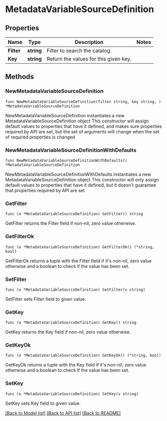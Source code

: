 # MetadataVariableSourceDefinition

## Properties

Name | Type | Description | Notes
------------ | ------------- | ------------- | -------------
**Filter** | **string** | Filter to search the catalog. | 
**Key** | **string** | Return the values for this given key. | 

## Methods

### NewMetadataVariableSourceDefinition

`func NewMetadataVariableSourceDefinition(filter string, key string, ) *MetadataVariableSourceDefinition`

NewMetadataVariableSourceDefinition instantiates a new MetadataVariableSourceDefinition object
This constructor will assign default values to properties that have it defined,
and makes sure properties required by API are set, but the set of arguments
will change when the set of required properties is changed

### NewMetadataVariableSourceDefinitionWithDefaults

`func NewMetadataVariableSourceDefinitionWithDefaults() *MetadataVariableSourceDefinition`

NewMetadataVariableSourceDefinitionWithDefaults instantiates a new MetadataVariableSourceDefinition object
This constructor will only assign default values to properties that have it defined,
but it doesn't guarantee that properties required by API are set

### GetFilter

`func (o *MetadataVariableSourceDefinition) GetFilter() string`

GetFilter returns the Filter field if non-nil, zero value otherwise.

### GetFilterOk

`func (o *MetadataVariableSourceDefinition) GetFilterOk() (*string, bool)`

GetFilterOk returns a tuple with the Filter field if it's non-nil, zero value otherwise
and a boolean to check if the value has been set.

### SetFilter

`func (o *MetadataVariableSourceDefinition) SetFilter(v string)`

SetFilter sets Filter field to given value.


### GetKey

`func (o *MetadataVariableSourceDefinition) GetKey() string`

GetKey returns the Key field if non-nil, zero value otherwise.

### GetKeyOk

`func (o *MetadataVariableSourceDefinition) GetKeyOk() (*string, bool)`

GetKeyOk returns a tuple with the Key field if it's non-nil, zero value otherwise
and a boolean to check if the value has been set.

### SetKey

`func (o *MetadataVariableSourceDefinition) SetKey(v string)`

SetKey sets Key field to given value.



[[Back to Model list]](../README.md#documentation-for-models) [[Back to API list]](../README.md#documentation-for-api-endpoints) [[Back to README]](../README.md)


